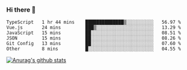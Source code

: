 ### Hi there 👋



<!--
**webB1an/webB1an** is a ✨ _special_ ✨ repository because its `README.md` (this file) appears on your GitHub profile.

Here are some ideas to get you started:

- 🔭 I’m currently working on ...
- 🌱 I’m currently learning ...
- 👯 I’m looking to collaborate on ...
- 🤔 I’m looking for help with ...
- 💬 Ask me about ...
- 📫 How to reach me: ...
- 😄 Pronouns: ...
- ⚡ Fun fact: ...
-->

<!--START_SECTION:waka-->

```text
TypeScript   1 hr 44 mins    ██████████████▒░░░░░░░░░░   56.97 %
Vue.js       24 mins         ███▒░░░░░░░░░░░░░░░░░░░░░   13.29 %
JavaScript   15 mins         ██░░░░░░░░░░░░░░░░░░░░░░░   08.51 %
JSON         15 mins         ██░░░░░░░░░░░░░░░░░░░░░░░   08.26 %
Git Config   13 mins         ██░░░░░░░░░░░░░░░░░░░░░░░   07.60 %
Other        8 mins          █░░░░░░░░░░░░░░░░░░░░░░░░   04.55 %
```

<!--END_SECTION:waka-->


[![Anurag's github stats](https://github-readme-stats.vercel.app/api?username=webB1an&show_icons=true&theme=radical)](https://github.com/anuraghazra/github-readme-stats)

